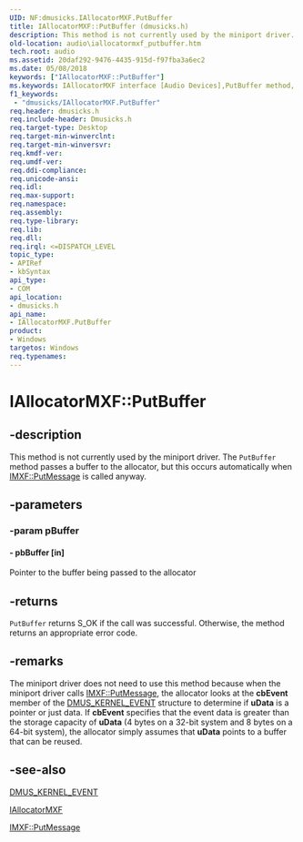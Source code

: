 ```yaml
---
UID: NF:dmusicks.IAllocatorMXF.PutBuffer
title: IAllocatorMXF::PutBuffer (dmusicks.h)
description: This method is not currently used by the miniport driver. The PutBuffer method passes a buffer to the allocator, but this occurs automatically when IMXF::PutMessage is called anyway.
old-location: audio\iallocatormxf_putbuffer.htm
tech.root: audio
ms.assetid: 20daf292-9476-4435-915d-f97fba3a6ec2
ms.date: 05/08/2018
keywords: ["IAllocatorMXF::PutBuffer"]
ms.keywords: IAllocatorMXF interface [Audio Devices],PutBuffer method, IAllocatorMXF.PutBuffer, IAllocatorMXF::PutBuffer, PutBuffer, PutBuffer method [Audio Devices], PutBuffer method [Audio Devices],IAllocatorMXF interface, audio.iallocatormxf_putbuffer, audmp-routines_8afbc000-69b1-45a5-8fe3-3f6ff8d5518d.xml, dmusicks/IAllocatorMXF::PutBuffer
f1_keywords:
 - "dmusicks/IAllocatorMXF.PutBuffer"
req.header: dmusicks.h
req.include-header: Dmusicks.h
req.target-type: Desktop
req.target-min-winverclnt: 
req.target-min-winversvr: 
req.kmdf-ver: 
req.umdf-ver: 
req.ddi-compliance: 
req.unicode-ansi: 
req.idl: 
req.max-support: 
req.namespace: 
req.assembly: 
req.type-library: 
req.lib: 
req.dll: 
req.irql: <=DISPATCH_LEVEL
topic_type:
- APIRef
- kbSyntax
api_type:
- COM
api_location:
- dmusicks.h
api_name:
- IAllocatorMXF.PutBuffer
product:
- Windows
targetos: Windows
req.typenames: 
---
```


# IAllocatorMXF::PutBuffer


## -description



   This method is not currently used by the miniport driver. The <code>PutBuffer</code> method passes a buffer to the allocator, but this occurs automatically when <a href="https://docs.microsoft.com/windows-hardware/drivers/ddi/dmusicks/nf-dmusicks-imxf-putmessage">IMXF::PutMessage</a> is called anyway.


## -parameters




### -param pBuffer






#### - pbBuffer [in]

Pointer to the buffer being passed to the allocator


## -returns



<code>PutBuffer</code> returns S_OK if the call was successful. Otherwise, the method returns an appropriate error code.




## -remarks



The miniport driver does not need to use this method because when the miniport driver calls <a href="https://docs.microsoft.com/windows-hardware/drivers/ddi/dmusicks/nf-dmusicks-imxf-putmessage">IMXF::PutMessage</a>, the allocator looks at the <b>cbEvent</b> member of the <a href="https://docs.microsoft.com/windows-hardware/drivers/ddi/dmusicks/ns-dmusicks-_dmus_kernel_event">DMUS_KERNEL_EVENT</a> structure to determine if <b>uData</b> is a pointer or just data. If <b>cbEvent</b> specifies that the event data is greater than the storage capacity of <b>uData</b> (4 bytes on a 32-bit system and 8 bytes on a 64-bit system), the allocator simply assumes that <b>uData</b> points to a buffer that can be reused.




## -see-also




<a href="https://docs.microsoft.com/windows-hardware/drivers/ddi/dmusicks/ns-dmusicks-_dmus_kernel_event">DMUS_KERNEL_EVENT</a>



<a href="https://docs.microsoft.com/windows-hardware/drivers/ddi/dmusicks/nn-dmusicks-iallocatormxf">IAllocatorMXF</a>



<a href="https://docs.microsoft.com/windows-hardware/drivers/ddi/dmusicks/nf-dmusicks-imxf-putmessage">IMXF::PutMessage</a>
 

 

